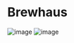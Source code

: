 # Brewhaus
![image](https://user-images.githubusercontent.com/85895977/198131670-4a1c2774-438c-45fe-9591-cd7dc6555bed.png)
![image](https://user-images.githubusercontent.com/85895977/198131724-2561073c-54f6-4468-bdc7-a2c6fedde486.png)
